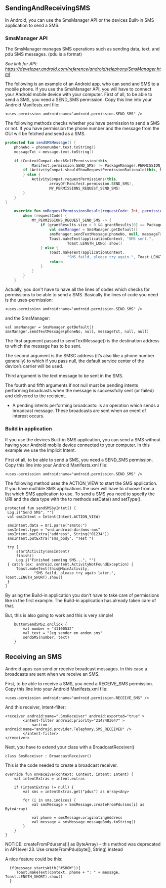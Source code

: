 ## SendingAndReceivingSMS

In Android, you can use the SmsManager API or the devices Built-in SMS application to send a SMS.

### SmsManager API

The SmsManager manages SMS operations such as sending data, text, and pdu SMS messages. (pdu is a format)

 *See link for API: https://developer.android.com/reference/android/telephony/SmsManager.html*
 
The following is an example of an Android app, who can send and SMS to a mobile phone.
If you use the SmsManager API, you will have to connect your Android mobile device with your computer.
First of all, to be able to send a SMS, you need a  SEND_SMS permission.
Copy this line into your Android Manifests.xml file:

    <uses-permission android:name="android.permission.SEND_SMS" />
    

The following methods checks whether you have permission to send a SMS or not.
If you have permission the phone number and the message from the GUI will be fetched and send as a SMS.

```kotlin
protected fun sendSMSMessage() {
    phoneNo = phonenumber.text.toString()
    messageTxt = message.text.toString()

    if (ContextCompat.checkSelfPermission(this,
            Manifest.permission.SEND_SMS) != PackageManager.PERMISSION_GRANTED) {
        if (ActivityCompat.shouldShowRequestPermissionRationale(this, Manifest.permission.SEND_SMS)) {
        } else {
            ActivityCompat.requestPermissions(this,
                    arrayOf(Manifest.permission.SEND_SMS),
                    MY_PERMISSIONS_REQUEST_SEND_SMS)
        }
    }
}

    override fun onRequestPermissionsResult(requestCode: Int, permissions: Array<String>, grantResults: IntArray) {
        when (requestCode) {
            MY_PERMISSIONS_REQUEST_SEND_SMS -> {
                if (grantResults.size > 0 && grantResults[0] == PackageManager.PERMISSION_GRANTED) {
                    val smsManager = SmsManager.getDefault()
                    smsManager.sendTextMessage(phoneNo, null, messageTxt, null, null)
                    Toast.makeText(applicationContext, "SMS sent.",
                            Toast.LENGTH_LONG).show()
                } else {
                    Toast.makeText(applicationContext,
                            "SMS faild, please try again.", Toast.LENGTH_LONG).show()
                    return
                }
            }
        }
    }
 ```   
Actually, you don't have to have all the lines of codes which checks for permissions to be able to send a SMS. 
Basically the lines of code you need is the uses-permission:

    <uses-permission android:name="android.permission.SEND_SMS" />

and the SmsManager:

    val smsManager = SmsManager.getDefault()
    smsManager.sendTextMessage(phoneNo, null, messageTxt, null, null)

The first argument passed to sendTextMessage() is the destination address to which the message has to be sent.

The second argument is the SMSC address (it’s also like a phone number generally) to which if you pass null, the default service center of the device’s carrier will be used.

Third argument is the text message to be sent in the SMS. 

The fourth and fifth arguments if not null must be pending intents performing broadcasts when the message is successfully sent (or failed) and delivered to the recipient.

* A pending intents performing broadcasts: is an operation which sends a broadcast message. These broadcasts are sent when an event of interest occurs.

### Build in application
If you use the devices Built-in SMS application, you can send a SMS without having your Android mobile device connected to your computer. In this example we use the Implicit Intent.

First of all, to be able to send a SMS, you need a SEND_SMS permission.
Copy this line into your Android Manifests.xml file:

    <uses-permission android:name="android.permission.SEND_SMS" />

The following method uses the ACTION_VIEW to start the SMS application. If you have multible SMS applications the user will have to choose from a list which SMS application to use. To send a SMS you need to specify the URI and the data type with the to methods setData() and setType(). 

    protected fun sendSMSbyIntet() {
     Log.i("Send SMS", "")
     val smsIntent = Intent(Intent.ACTION_VIEW)

     smsIntent.data = Uri.parse("smsto:")
     smsIntent.type = "vnd.android-dir/mms-sms"
     smsIntent.putExtra("address", String("01234"))
     smsIntent.putExtra("sms_body", "Test ")

     try {
         startActivity(smsIntent)
         finish()
         Log.i("Finished sending SMS...", "")
     } catch (ex: android.content.ActivityNotFoundException) {
         Toast.makeText(this@MainActivity,
                 "SMS faild, please try again later.", Toast.LENGTH_SHORT).show()
     }
    }

By using the Build-in application you don't have to take care of permissions like in the first example. The Build-in application has already taken care of that.


But, this is also going to work and this is very simple!

        buttonSendSMS2.onClick {
            val number = "41100532"
            val text = "Jeg sender en anden sms"
            sendSMS(number, text) 
        }


## Receiving an SMS

Android apps can send or receive broadcast messages. In this case a broadcasts are sent when we receive an SMS.

First, to be able to receive a SMS, you need a RECEIVE_SMS permission.
Copy this line into your Android Manifests.xml file:

    <uses-permission android:name="android.permission.RECEIVE_SMS" />
    
And this receiver, intent-filter:

    <receiver android:name=".SmsReceiver" android:exported="true" >
            <intent-filter android:priority="2147483647" >
                <action android:name="android.provider.Telephony.SMS_RECEIVED" />
            </intent-filter>
    </receiver>

Next, you have to extend your class with a BroadcastReceiver()

    class SmsReceiver : BroadcastReceiver()
    
This is the code needed to create a broadcast receiver.

    override fun onReceive(context: Context, intent: Intent) {
        val intentExtras = intent.extras

        if (intentExtras != null) {
            val sms = intentExtras.get("pdus") as Array<Any>

            for (i in sms.indices) {
                val smsMessage = SmsMessage.createFromPdu(sms[i] as ByteArray)

                val phone = smsMessage.originatingAddress
                val message = smsMessage.messageBody.toString()
            }
        }
    }
 NOTICE: createFromPdu(sms[i] as ByteArray) - this method was deprecated in API level 23. Use createFromPdu(byte[], String) instead
 
 A nice feature could be this:
 
      if(message.startsWith("#SHOW")){
         Toast.makeText(context, phone + ": " + message, Toast.LENGTH_SHORT).show()
      }


